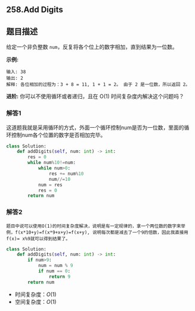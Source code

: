 ## 258.Add Digits

## 题目描述

给定一个非负整数 `num`，反复将各个位上的数字相加，直到结果为一位数。

**示例:**

```
输入: 38
输出: 2 
解释: 各位相加的过程为：3 + 8 = 11, 1 + 1 = 2。 由于 2 是一位数，所以返回 2。
```

**进阶:**
你可以不使用循环或者递归，且在 O(1) 时间复杂度内解决这个问题吗？



### 解答1

​	这道题我就是采用循环的方式，外面一个循环控制num是否为一位数，里面的循环控制num各个位置的数字是否相加完毕。

```python
class Solution:
    def addDigits(self, num: int) -> int:
        res = 0
        while num%10!=num:
            while num>0:
                res += num%10
                num//=10
            num = res
            res = 0
        return num
```

### 解答2

    题目中说可以使用O(1)的时间复杂度解决，说明是有一定规律的，拿一个两位数的数字来举例，f(x*10+y)=f(x*9+x+y)=f(x+y), 说明每次都是减去了一个9的倍数，因此我直接用f(x)= x%9就可以得到结果了。

```python
class Solution:
    def addDigits(self, num: int) -> int:
        if num>9:
            num = num % 9
            if num == 0:
                return 9
        return num
```

- 时间复杂度：$O(1)$
- 空间复杂度：$O(1)$
